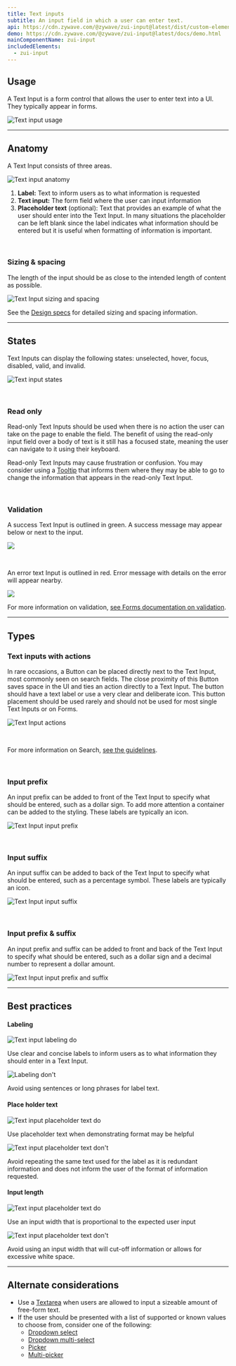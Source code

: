 ```yaml
---
title: Text inputs
subtitle: An input field in which a user can enter text.
api: https://cdn.zywave.com/@zywave/zui-input@latest/dist/custom-elements.json
demo: https://cdn.zywave.com/@zywave/zui-input@latest/docs/demo.html
mainComponentName: zui-input
includedElements:
  - zui-input
---
```

## Usage

A Text Input is a form control that allows the user to enter text into a UI. They typically appear in forms.

![Text input usage](/images/textinput_usage.svg)

- - -

## Anatomy

A Text Input consists of three areas.

![Text input anatomy](/images/textinput_anatomy.svg)

1. **Label:** Text to inform users as to what information is requested
2. **Text input:** The form field where the user can input information
3. **Placeholder text** (optional): Text that provides an example of what the user should enter into the Text Input. In many situations the placeholder can be left blank since the label indicates what information should be entered but it is useful when formatting of information is important.

<br>

### Sizing & spacing

The length of the input should be as close to the intended length of content as possible.

![Text Input sizing and spacing](/images/textinput_sizingandspacing.svg)

<docs-note>See the [Design specs](https://xd.adobe.com/view/4bf410a7-cbe1-4642-9756-529baa10276d-1ea7/grid) for detailed sizing and spacing information.</docs-note>

- - -

## States

Text Inputs can display the following states: unselected, hover, focus, disabled, valid, and invalid.

![Text input states](/images/textinput_states.svg)

<br>

### Read only

Read-only Text Inputs should be used when there is no action the user can take on the page to enable the field. The benefit of using the read-only input field over a body of text is it still has a focused state, meaning the user can navigate to it using their keyboard.

Read-only Text Inputs may cause frustration or confusion. You may consider using a [Tooltip](/design-system/components/tooltip) that informs them where they may be able to go to change the information that appears in the read-only Text Input.

<br>

### Validation

A success Text Input is outlined in green. A success message may appear below or next to the input.

![](/images/textinput_success.svg)

<br>

An error text Input is outlined in red. Error message with details on the error will appear nearby.

![](/images/textinput_error.svg)

<docs-note> For more information on validation, [see Forms documentation on validation](https://booster.zywave.dev/design-system/patterns/forms/#validation). </docs-note>

---

## Types

### Text inputs with actions

In rare occasions, a Button can be placed directly next to the Text Input, most commonly seen on search fields. The close proximity of this Button saves space in the UI and ties an action directly to a Text Input. The button should have a text label or use a very clear and deliberate icon. This button placement should be used rarely and should not be used for most single Text Inputs or on Forms. 

![Text Input actions](/images/textinput_actions.svg)

<br>

For more information on Search, [see the guidelines](https://booster.zywave.dev/design-system/components/search/?tab=usage).

<br>

### Input prefix

An input prefix can be added to front of the Text Input to specify what should be entered, such as a dollar sign. To add more attention a container can be added to the styling. These labels are typically an icon.

![Text Input input prefix](/images/textinput_input_prefix.svg)

<br>

### Input suffix

An input suffix can be added to back of the Text Input to specify what should be entered, such as a percentage symbol. These labels are typically an icon.

![Text Input input suffix](/images/textinput_input_suffix.svg)

<br>

### Input prefix & suffix

An input prefix and suffix can be added to front and back of the Text Input to specify what should be entered, such as a dollar sign and a decimal number to represent a dollar amount.

![Text Input input prefix and suffix](/images/textinput_input_prefixandsuffix.svg)

- - -

## Best practices

#### Labeling

<docs-grid columns="2">

<div>

![Text input labeling do](/images/textinput_labeling_do.svg)

<docs-do>
Use clear and concise labels to inform users as to what information they should enter in a Text Input.
</docs-do>

</div>

<div>

![Labeling don't](/images/textinput_labeling_dont.svg)

<docs-do-not>
Avoid using sentences or long phrases for label text. 
</docs-do-not>

</div>

</docs-grid>

<docs-spacer>

</docs-spacer>

#### Place holder text

<docs-grid columns="2">

<div>

![Text input placeholder text do](/images/textinput_placeholder_do.svg)

<docs-do>

Use placeholder text when demonstrating format may be helpful
</docs-do>

</div>

<div>

![Text input placeholder text don't](/images/textinput_placeholder_dont.svg)

<docs-do-not>
Avoid repeating the same text used for the label as it is redundant information and does not inform the user of the format of information requested.
</docs-do-not>

</div>

</docs-grid>

<docs-spacer>

</docs-spacer>

#### Input length

<docs-grid columns="2">

<div>

![Text input placeholder text do](/images/textinput_size_do.svg)

<docs-do>
Use an input width that is proportional to the expected user input
</docs-do>

</div>

<div>

![Text input placeholder text don't](/images/textinput_size_dont.svg)

<docs-do-not>
Avoid using an input width that will cut-off information or allows for excessive white space.
</docs-do-not>

</div>

</docs-grid>

- - -

## Alternate considerations

* Use a [Textarea](/design-system/components/textareas/) when users are allowed to input a sizeable amount of free-form text.
* If the user should be presented with a list of supported or known values to choose from, consider one of the following:
  * [Dropdown select](/design-system/components/dropdown-selects/)
  * [Dropdown multi-select](/design-system/components/dropdown-multi-selects/)
  * [Picker](/design-system/components/pickers/)
  * [Multi-picker](/design-system/components/pickers/)